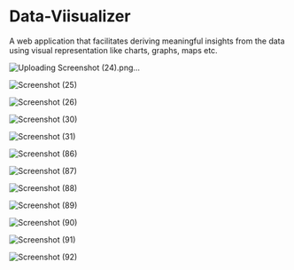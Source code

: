 # Data-Viisualizer
A web application that facilitates deriving meaningful insights from the data using visual representation like charts, graphs, maps etc.

![Uploading Screenshot (24).png…]()


![Screenshot (25)](https://user-images.githubusercontent.com/86280855/192286991-66c36fe7-5d2e-4943-a9d4-7985aef924e7.png)


![Screenshot (26)](https://user-images.githubusercontent.com/86280855/192287007-e0c2901a-975a-4428-bf65-8de2491725fd.png)


![Screenshot (30)](https://user-images.githubusercontent.com/86280855/192286878-db7ad48e-8ca0-4d03-9c86-146ccea6c12f.png)


![Screenshot (31)](https://user-images.githubusercontent.com/86280855/192286679-72d4bae8-0ff4-4165-9676-658b85b93afc.png)


![Screenshot (86)](https://user-images.githubusercontent.com/86280855/192285898-4261c58c-604a-45ea-93ff-d653f784eb28.png)


![Screenshot (87)](https://user-images.githubusercontent.com/86280855/192285909-aded85b5-a64b-4f74-961a-60e7428ba567.png)


![Screenshot (88)](https://user-images.githubusercontent.com/86280855/192285913-f1ce9613-1189-4227-8564-1c21e9be1b0e.png)


![Screenshot (89)](https://user-images.githubusercontent.com/86280855/192285915-bc352523-9cfd-42c6-8a00-2874195b7bbb.png)


![Screenshot (90)](https://user-images.githubusercontent.com/86280855/192285920-901c44bf-6cff-46cd-90b4-f0eb8db772e6.png)


![Screenshot (91)](https://user-images.githubusercontent.com/86280855/192285940-ecb41113-ad2d-4380-8e15-279f76ed0430.png)


![Screenshot (92)](https://user-images.githubusercontent.com/86280855/192285944-e090b478-375f-45db-982f-0bd71674aed0.png)
